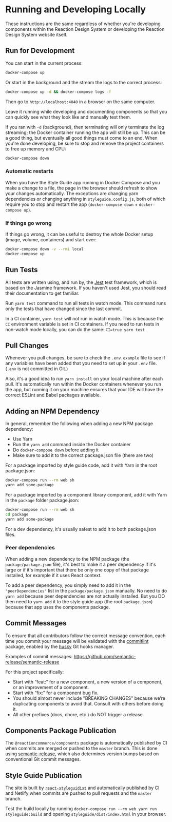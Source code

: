# Running and Developing Locally

These instructions are the same regardless of whether you're developing components within the Reaction Design System or developing the Reaction Design System website itself.

## Run for Development

You can start in the current process:

```sh
docker-compose up
```

Or start in the background and the stream the logs to the correct process:

```sh
docker-compose up -d && docker-compose logs -f
```

Then go to `http://localhost:4040` in a browser on the same computer.

Leave it running while developing and documenting components so that you can quickly see what they look like and manually test them.

If you ran with `-d` (background), then terminating will only terminate the log streaming; the Docker container running the app will still be up. This can be a good thing, but eventually all good things must come to an end. When you're done developing, be sure to stop and remove the project containers to free up memory and CPU:

```sh
docker-compose down
```

### Automatic restarts

When you have the Style Guide app running in Docker Compose and you make a change to a file, the page in the browser should refresh to show your changes automatically. The exceptions are changing yarn dependencies or changing anything in `styleguide.config.js`, both of which require you to stop and restart the app (`docker-compose down` + `docker-compose up`).

### If things go wrong

If things go wrong, it can be useful to destroy the whole Docker setup (image, volume, containers) and start over:

```sh
docker-compose down -v --rmi local
docker-compose up
```

## Run Tests

All tests are written using, and run by, the [Jest](https://facebook.github.io/jest/) test framework, which is based on the Jasmine framework. If you haven't used Jest, you should read their documentation to get familiar.

Run `yarn test` command to run all tests in watch mode. This command runs only the tests that have changed since the last commit.

In a CI container, `yarn test` will not run in watch mode. This is because the `CI` environment variable is set in CI containers. If you need to run tests in non-watch mode locally, you can do the same: `CI=true yarn test`

## Pull Changes

Whenever you pull changes, be sure to check the `.env.example` file to see if any variables have been added that you need to set up in your `.env` file. (`.env` is not committed in Git.)

Also, it's a good idea to run `yarn install` on your local machine after each pull. It's automatically run within the Docker containers whenever you run the app, but running it on your machine ensures that your IDE will have the correct ESLint and Babel packages available.

## Adding an NPM Dependency

In general, remember the following when adding a new NPM package dependency:
- Use Yarn
- Run the `yarn add` command inside the Docker container
- Do `docker-compose down` before adding it
- Make sure to add it to the correct package.json file (there are two)

For a package imported by style guide code, add it with Yarn in the root package.json:

```bash
docker-compose run --rm web sh
yarn add some-package
```

For a package imported by a component library component, add it with Yarn in the `package` folder package.json:

```bash
docker-compose run --rm web sh
cd package
yarn add some-package
```

For a dev dependency, it's usually safest to add it to both package.json files.

### Peer dependencies

When adding a new dependency to the NPM package (the `package/package.json` file), it's best to make it a peer dependency if it's large or if it's important that there be only one copy of that package installed, for example if it uses React context.

To add a peer dependency, you simply need to add it in the `"peerDependencies"` list in the `package/package.json` manually. No need to do `yarn add` because peer dependencies are not actually installed. But you DO then need to `yarn add` it to the style guide app (the root `package.json`) because that app uses the components package.

## Commit Messages

To ensure that all contributors follow the correct message convention, each time you commit your message will be validated with the [commitlint](https://www.npmjs.com/package/@commitlint/cli) package, enabled by the [husky](https://www.npmjs.com/package/husky) Git hooks manager.

Examples of commit messages: https://github.com/semantic-release/semantic-release

For this project specifically:

- Start with “feat:” for a new component, a new version of a component, or an improvement of a component.
- Start with “fix:” for a component bug fix.
- You should almost never include "BREAKING CHANGES" because we’re duplicating components to avoid that. Consult with others before doing it.
- All other prefixes (docs, chore, etc.) do NOT trigger a release.

## Components Package Publication

The `@reactioncommerce/components` package is automatically published by CI when commits are merged or pushed to the `master` branch. This is done using [semantic-release](https://www.npmjs.com/package/semantic-release), which also determines version bumps based on conventional Git commit messages.

## Style Guide Publication

The site is built by [`react-styleguidist`](https://github.com/styleguidist/react-styleguidist) and automatically published by CI and Netlify when commits are pushed to pull requests and the `master` branch.

Test the build locally by running `docker-compose run --rm web yarn run styleguide:build` and opening `styleguide/dist/index.html` in your browser.

